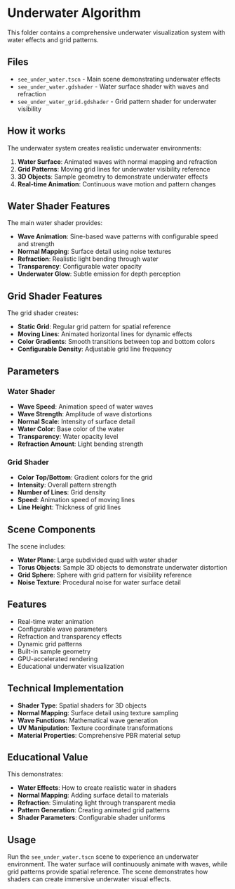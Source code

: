# Underwater Algorithm

This folder contains a comprehensive underwater visualization system with water effects and grid patterns.

## Files

- `see_under_water.tscn` - Main scene demonstrating underwater effects
- `see_under_water.gdshader` - Water surface shader with waves and refraction
- `see_under_water_grid.gdshader` - Grid pattern shader for underwater visibility

## How it works

The underwater system creates realistic underwater environments:

1. **Water Surface**: Animated waves with normal mapping and refraction
2. **Grid Patterns**: Moving grid lines for underwater visibility reference
3. **3D Objects**: Sample geometry to demonstrate underwater effects
4. **Real-time Animation**: Continuous wave motion and pattern changes

## Water Shader Features

The main water shader provides:
- **Wave Animation**: Sine-based wave patterns with configurable speed and strength
- **Normal Mapping**: Surface detail using noise textures
- **Refraction**: Realistic light bending through water
- **Transparency**: Configurable water opacity
- **Underwater Glow**: Subtle emission for depth perception

## Grid Shader Features

The grid shader creates:
- **Static Grid**: Regular grid pattern for spatial reference
- **Moving Lines**: Animated horizontal lines for dynamic effects
- **Color Gradients**: Smooth transitions between top and bottom colors
- **Configurable Density**: Adjustable grid line frequency

## Parameters

### Water Shader
- **Wave Speed**: Animation speed of water waves
- **Wave Strength**: Amplitude of wave distortions
- **Normal Scale**: Intensity of surface detail
- **Water Color**: Base color of the water
- **Transparency**: Water opacity level
- **Refraction Amount**: Light bending strength

### Grid Shader
- **Color Top/Bottom**: Gradient colors for the grid
- **Intensity**: Overall pattern strength
- **Number of Lines**: Grid density
- **Speed**: Animation speed of moving lines
- **Line Height**: Thickness of grid lines

## Scene Components

The scene includes:
- **Water Plane**: Large subdivided quad with water shader
- **Torus Objects**: Sample 3D objects to demonstrate underwater distortion
- **Grid Sphere**: Sphere with grid pattern for visibility reference
- **Noise Texture**: Procedural noise for water surface detail

## Features

- Real-time water animation
- Configurable wave parameters
- Refraction and transparency effects
- Dynamic grid patterns
- Built-in sample geometry
- GPU-accelerated rendering
- Educational underwater visualization

## Technical Implementation

- **Shader Type**: Spatial shaders for 3D objects
- **Normal Mapping**: Surface detail using texture sampling
- **Wave Functions**: Mathematical wave generation
- **UV Manipulation**: Texture coordinate transformations
- **Material Properties**: Comprehensive PBR material setup

## Educational Value

This demonstrates:
- **Water Effects**: How to create realistic water in shaders
- **Normal Mapping**: Adding surface detail to materials
- **Refraction**: Simulating light through transparent media
- **Pattern Generation**: Creating animated grid patterns
- **Shader Parameters**: Configurable shader uniforms

## Usage

Run the `see_under_water.tscn` scene to experience an underwater environment. The water surface will continuously animate with waves, while grid patterns provide spatial reference. The scene demonstrates how shaders can create immersive underwater visual effects.
